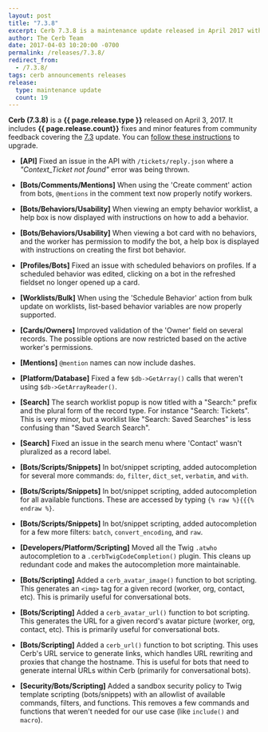 ```yaml
---
layout: post
title: "7.3.8"
excerpt: Cerb 7.3.8 is a maintenance update released in April 2017 with 19 fixes and minor features from community feedback.
author: The Cerb Team
date: 2017-04-03 10:20:00 -0700
permalink: /releases/7.3.8/
redirect_from:
  - /7.3.8/
tags: cerb announcements releases
release:
  type: maintenance update
  count: 19
---
```


**Cerb (7.3.8)** is a **{{ page.release.type }}** released on April 3, 2017. It includes **{{ page.release.count}}** fixes and minor features from community feedback covering the [7.3](/releases/7.3/) update.  You can [follow these instructions](/docs/upgrading/) to upgrade.

* **[API]** Fixed an issue in the API with `/tickets/reply.json` where a _"Context_Ticket not found"_ error was being thrown.

* **[Bots/Comments/Mentions]** When using the 'Create comment' action from bots, `@mentions` in the comment text now properly notify workers.

* **[Bots/Behaviors/Usability]** When viewing an empty behavior worklist, a help box is now displayed with instructions on how to add a behavior.

* **[Bots/Behaviors/Usability]** When viewing a bot card with no behaviors, and the worker has permission to modify the bot, a help box is displayed with instructions on creating the first bot behavior.

* **[Profiles/Bots]** Fixed an issue with scheduled behaviors on profiles. If a scheduled behavior was edited, clicking on a bot in the refreshed fieldset no longer opened up a card.

* **[Worklists/Bulk]** When using the 'Schedule Behavior' action from bulk update on worklists, list-based behavior variables are now properly supported.

* **[Cards/Owners]** Improved validation of the 'Owner' field on several records. The possible options are now restricted based on the active worker's permissions.

* **[Mentions]** `@mention` names can now include dashes.

* **[Platform/Database]** Fixed a few `$db->GetArray()` calls that weren't using `$db->GetArrayReader()`.

* **[Search]** The search worklist popup is now titled with a "Search:" prefix and the plural form of the record type.  For instance "Search: Tickets". This is very minor, but a worklist like "Search: Saved Searches" is less confusing than "Saved Search Search".

* **[Search]** Fixed an issue in the search menu where 'Contact' wasn't pluralized as a record label.

* **[Bots/Scripts/Snippets]** In bot/snippet scripting, added autocompletion for several more commands: `do`, `filter`, `dict_set`, `verbatim`, and `with`.

* **[Bots/Scripts/Snippets]** In bot/snippet scripting, added autocompletion for all available functions. These are accessed by typing `{% raw %}{{{% endraw %}`.
	
* **[Bots/Scripts/Snippets]** In bot/snippet scripting, added autocompletion for a few more filters: `batch`, `convert_encoding`, and `raw`.

* **[Developers/Platform/Scripting]** Moved all the Twig `.atwho` autocompletion to a `.cerbTwigCodeCompletion()` plugin. This cleans up redundant code and makes the autocompletion more maintainable.

* **[Bots/Scripting]** Added a `cerb_avatar_image()` function to bot scripting. This generates an `<img>` tag for a given record (worker, org, contact, etc). This is primarily useful for conversational bots.

* **[Bots/Scripting]** Added a `cerb_avatar_url()` function to bot scripting. This generates the URL for a given record's avatar picture (worker, org, contact, etc). This is primarily useful for conversational bots.

* **[Bots/Scripting]** Added a `cerb_url()` function to bot scripting. This uses Cerb's URL service to generate links, which handles URL rewriting and proxies that change the hostname. This is useful for bots that need to generate internal URLs within Cerb (primarily for conversational bots).

* **[Security/Bots/Scripting]** Added a sandbox security policy to Twig template scripting (bots/snippets) with an allowlist of available commands, filters, and functions. This removes a few commands and functions that weren't needed for our use case (like `include()` and `macro`).